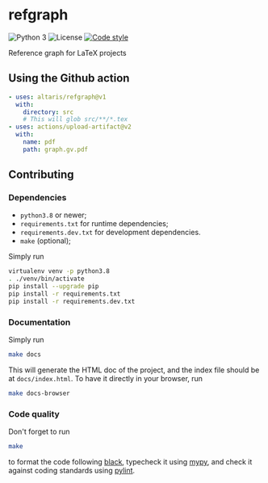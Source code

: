 # refgraph

![Python 3](https://img.shields.io/badge/python-3-blue)
![License](https://img.shields.io/github/license/altaris/refgraph)
[![Code style](https://img.shields.io/badge/style-black-black)](https://pypi.org/project/black)

Reference graph for LaTeX projects

## Using the Github action

```yml
- uses: altaris/refgraph@v1
  with:
    directory: src
    # This will glob src/**/*.tex
- uses: actions/upload-artifact@v2
  with:
    name: pdf
    path: graph.gv.pdf
```

## Contributing

### Dependencies

* `python3.8` or newer;
* `requirements.txt` for runtime dependencies;
* `requirements.dev.txt` for development dependencies.
* `make` (optional);

Simply run
```sh
virtualenv venv -p python3.8
. ./venv/bin/activate
pip install --upgrade pip
pip install -r requirements.txt
pip install -r requirements.dev.txt
```

### Documentation

Simply run
```sh
make docs
```
This will generate the HTML doc of the project, and the index file should be at
`docs/index.html`. To have it directly in your browser, run
```sh
make docs-browser
```

### Code quality

Don't forget to run
```sh
make
```
to format the code following [black](https://pypi.org/project/black/),
typecheck it using [mypy](http://mypy-lang.org/), and check it against coding
standards using [pylint](https://pylint.org/).
